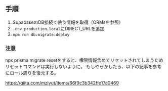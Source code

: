 ## 手順

1. SupabaseのDB接続で使う情報を取得（ORMsを参照）
2. `.env.production.local`にDIRECT_URLを追加
3. `npm run db:migrate:deploy`

### 注意

npx prisma migrate resetをすると、権限情報含めてリセットされてしまうため
リセットコマンドは実行しないように。
もしやらかしたら、以下の記事を参考にロール周りを復元する。

https://qiita.com/mziyut/items/66f9c3b342ffe17a0469
